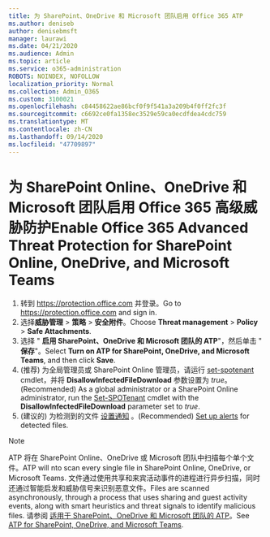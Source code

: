 ```yaml
---
title: 为 SharePoint、OneDrive 和 Microsoft 团队启用 Office 365 ATP
ms.author: deniseb
author: denisebmsft
manager: laurawi
ms.date: 04/21/2020
ms.audience: Admin
ms.topic: article
ms.service: o365-administration
ROBOTS: NOINDEX, NOFOLLOW
localization_priority: Normal
ms.collection: Admin_O365
ms.custom: 3100021
ms.openlocfilehash: c84458622ae86bcf0f9f541a3a209b4f0ff2fc3f
ms.sourcegitcommit: c6692ce0fa1358ec3529e59ca0ecdfdea4cdc759
ms.translationtype: MT
ms.contentlocale: zh-CN
ms.lasthandoff: 09/14/2020
ms.locfileid: "47709897"
---
```

# <a name="enable-office-365-advanced-threat-protection-for-sharepoint-online-onedrive-and-microsoft-teams"></a><span data-ttu-id="cc884-102">为 SharePoint Online、OneDrive 和 Microsoft 团队启用 Office 365 高级威胁防护</span><span class="sxs-lookup"><span data-stu-id="cc884-102">Enable Office 365 Advanced Threat Protection for SharePoint Online, OneDrive, and Microsoft Teams</span></span>

1. <span data-ttu-id="cc884-103">转到 https://protection.office.com 并登录。</span><span class="sxs-lookup"><span data-stu-id="cc884-103">Go to https://protection.office.com and sign in.</span></span>
2. <span data-ttu-id="cc884-104">选择**威胁管理**  >  **策略**  >  **安全附件**。</span><span class="sxs-lookup"><span data-stu-id="cc884-104">Choose **Threat management** > **Policy** > **Safe Attachments**.</span></span>
3. <span data-ttu-id="cc884-105">选择 " **启用 SharePoint、OneDrive 和 Microsoft 团队的 ATP**"，然后单击 " **保存**"。</span><span class="sxs-lookup"><span data-stu-id="cc884-105">Select **Turn on ATP for SharePoint, OneDrive, and Microsoft Teams**, and then click **Save**.</span></span>
4. <span data-ttu-id="cc884-106"> (推荐) 为全局管理员或 SharePoint Online 管理员，请运行 [set-spotenant](https://docs.microsoft.com/powershell/module/sharepoint-online/Set-SPOTenant?view=sharepoint-ps) cmdlet，并将 **DisallowInfectedFileDownload** 参数设置为 *true*。</span><span class="sxs-lookup"><span data-stu-id="cc884-106">(Recommended) As a global administrator or a SharePoint Online administrator, run the [Set-SPOTenant](https://docs.microsoft.com/powershell/module/sharepoint-online/Set-SPOTenant?view=sharepoint-ps) cmdlet with the **DisallowInfectedFileDownload** parameter set to *true*.</span></span>
5. <span data-ttu-id="cc884-107"> (建议的) 为检测到的文件 [设置通知](https://docs.microsoft.com/microsoft-365/security/office-365-security/turn-on-atp-for-spo-odb-and-teams#set-up-alerts-for-detected-files) 。</span><span class="sxs-lookup"><span data-stu-id="cc884-107">(Recommended) [Set up alerts](https://docs.microsoft.com/microsoft-365/security/office-365-security/turn-on-atp-for-spo-odb-and-teams#set-up-alerts-for-detected-files) for detected files.</span></span>

> [!NOTE]
> <span data-ttu-id="cc884-108">ATP 将在 SharePoint Online、OneDrive 或 Microsoft 团队中扫描每个单个文件。</span><span class="sxs-lookup"><span data-stu-id="cc884-108">ATP will nto scan every single file in SharePoint Online, OneDrive, or Microsoft Teams.</span></span> <span data-ttu-id="cc884-109">文件通过使用共享和来宾活动事件的进程进行异步扫描，同时还通过智能启发和威胁信号来识别恶意文件。</span><span class="sxs-lookup"><span data-stu-id="cc884-109">Files are scanned asynchronously, through a process that uses sharing and guest activity events, along with smart heuristics and threat signals to identify malicious files.</span></span> <span data-ttu-id="cc884-110">请参阅 [适用于 SharePoint、OneDrive 和 Microsoft 团队的 ATP](https://docs.microsoft.com/microsoft-365/security/office-365-security/atp-for-spo-odb-and-teams)。</span><span class="sxs-lookup"><span data-stu-id="cc884-110">See [ATP for SharePoint, OneDrive, and Microsoft Teams](https://docs.microsoft.com/microsoft-365/security/office-365-security/atp-for-spo-odb-and-teams).</span></span>